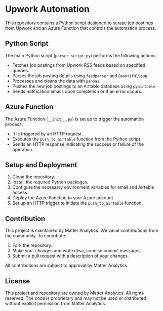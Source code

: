 # Upwork Automation

This repository contains a Python script designed to scrape job postings from Upwork and an Azure Function that controls the automation process.

## Python Script

The main Python script (`parser_script.py`) performs the following actions:

- Fetches job postings from Upwork RSS feeds based on specified queries.
- Parses the job posting details using `feedparser` and `BeautifulSoup`.
- Processes and cleans the data with `pandas`.
- Pushes the new job postings to an Airtable database using `pyairtable`.
- Sends notification emails upon completion or if an error occurs.

## Azure Function

The Azure Function (`__init__.py`) is set up to trigger the automation process:

- It is triggered by an HTTP request.
- Executes the `push_to_airtable` function from the Python script.
- Sends an HTTP response indicating the success or failure of the operation.

## Setup and Deployment

1. Clone the repository.
2. Install the required Python packages.
3. Configure the necessary environment variables for email and Airtable access.
4. Deploy the Azure Function to your Azure account.
5. Set up an HTTP trigger to initiate the `push_to_airtable` function.

## Contribution

This project is maintained by Matter Analytics. We value contributions from the community. To contribute:

1. Fork the repository.
2. Make your changes and write clear, concise commit messages.
3. Submit a pull request with a description of your changes.

All contributions are subject to approval by Matter Analytics.

## License

This project and repository are owned by Matter Analytics. All rights reserved. The code is proprietary and may not be used or distributed without explicit permission from Matter Analytics.
